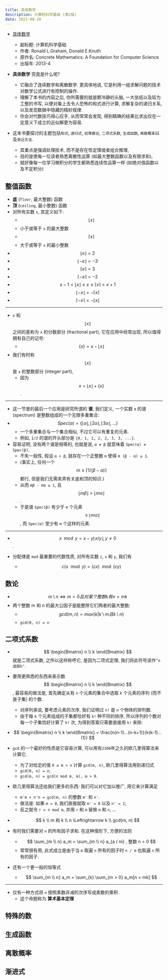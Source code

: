 ```yaml
---
title: 具体数学
description: 计算机科学基础 (第2版)
date: 2021-08-28
---
```


- [具体数学](https://book.douban.com/subject/21323941/)
  - 副标题: 计算机科学基础
  - 作者: Ronald L.Graham, Donald E.Knuth
  - 原作名: Concrete Mathematics: A Foundation for Computer Science
  - 出版年: 2013-4

- __具体数学__ 究竟是什么呢?
  - 它融合了连续数学和离散数学. 更具体地说,
    它是利用一组求解问题的技术对数学公式进行有控制的操作.
  - 理解了本书的内容之后, 你所需要的就是颗冷静的头脑,
    一大张纸以及较为工整的书写, 以便对看上去令人恐怖的和式进行计算,
    求解复杂的递归关系, 以及发现数据中隐藏的精妙规律.
  - 你会对代数技巧得心应手, 从而常常会发现,
    得到精确的结果比求出仅在一定意义下成立的近似解更为容易.
- 这本书要探讨的主题包括`和式`, `递归式`, `初等数论`, `二项式系数`,
  `生成函数`, `离散概率`以及`渐近方法`.
  - 其重点是强调处理技术, 而不是存在性定理或者组合推理,
  - 目的是使每一位读者熟悉离散性运算 (如最大整数函数以及有限求和),
  - 就好像每一位学习微积分的学生都熟悉连续性运算一样 (如绝对值函数以及不定积分)

## 整值函数

- __底__ (`floor`, 最大整数) 函数
- __顶__ (`ceiling`, 最小整数) 函数
- 对所有实数 `x`, 其定义如下:
  - $$ \lfloor x \rfloor $$
  - 小于或等于 `x` 的最大整数
  - $$ \lceil x \rceil $$
  - 大于或等于 `x` 的最小整数
- $$ \lfloor e \rfloor = 2 $$
- $$ \lfloor -e \rfloor = -3 $$
- $$ \lceil e \rceil = 3 $$
- $$ \lceil -e \rceil = -2 $$
- $$ x - 1 < \lfloor x \rfloor \le x \le \lceil x \rceil < x + 1 $$
- $$ \lfloor -x \rfloor = - \lceil x \rceil $$
- $$ \lceil -x \rceil = - \lfloor x \rfloor $$

---

- `x` 和
  $$ \lfloor x \rfloor $$
  之间的差称为 `x` 的分数部分 (fractional part),
  它在应用中经常出现, 所以值得拥有自己的记号:
  - $$ \{ x \} = x - \lfloor x \rfloor $$
- 我们有时称
  $$ \lfloor x \rfloor $$
  是 `x` 的整数部分 (integer part),
  - 因为
    $$ x = \lfloor x \rfloor + \{ x \} $$.

---

- 这一节里的最后一个应用是研究所谓的 __谱__, 我们定义,
  一个实数 `α` 的谱 (spectrum) 是整数组成的一个无限多重集合:
- $$ Spec(α) = \{ \lfloor α \rfloor, \lfloor 2α \rfloor, \lfloor 3α \rfloor, ... \} $$
  - 一个多重集合与一个集合相似, 不过它可以有重复的元素.
  - 例如, `1/2` 的谱的开头部分是 `{0, 1, 1, 2, 2, 3, 3, ...}`.
- 容易证明, 没有两个谱是相等的, 也就是说, `α ≠ β`
  就意味着 `Spec(α) ≠ Spec(β)`.
  - 不失一般性, 假设 `α < β`, 就存在一个正整数 `m`
    使得 `m (β - α) ≥ 1`.
  - (事实上, 任何一个
    $$ m \ge \lceil 1 / (β - α) \rceil $$
    都行, 但是我们无需卖弄有关底和顶的知识.)
  - 从而 `mβ - mα ≥ 1`, 且
    $$ \lfloor mβ \rfloor > \lfloor mα \rfloor $$.
  - 于是谱 `Spec(β)` 有少于 `m` 个元素
    $$ ≤ \lfloor mα \rfloor $$,
    而 `Spec(α)` 至少有 `m` 个这样的元素.

---

- $$ x \mod y = x - y \lfloor x / y \rfloor, y \ne 0 $$.

- 分配律是 `mod` 最重要的代数性质, 对所有实数 `c`, `x` 和 `y`, 我们有
  - $$ c(x \mod y) = (cx) \mod (cy) $$

## 数论

- $$ m \setminus n \Leftrightarrow m > 0 且对某个整数 k 有 n = mk $$
- 两个整数 m 和 n 的最大公因子是能整除它们两者的最大整数:
  - $$ gcd(m, n) = max \{ k | k \setminus m 且 k \setminus n \} $$
  - `gcd(0, n) = n`

## 二项式系数

- $$ \begin{Bmatrix} n \\ k \end{Bmatrix} $$
  就是二项式系数, 之所以这样称呼它, 是因为二项式定理,
  我们将此符号读作`"n选取k"`.
- 要用更熟悉的东西来表示数
  $$ \begin{Bmatrix} n \\ k \end{Bmatrix} $$,
  最容易的做法是, 首先确定从有 `n` 个元素的集合中选取 `k`
  个元素的序列 (而不是子集) 的个数.
  - 对序列来说, 要考虑元素的次序, 我们证明过 `n!` 是 `n` 个物体的排列数.
  - 由于每 `k` 个元素组成的子集都恰好有 `k!` 种不同的排序,
    所以序列的个数对每一个子集恰好计算了 `k!` 次,
    为得到答案只需要直接用 `k!` 来除:
- $$ \begin{Bmatrix} n \\ k \end{Bmatrix} = \frac{n(n-1)...(n-k+1)}{k(k-1)...(1)} $$

- `gcd` 的一个最好的性质是它容易计算, 可以用有`2300`年之久的欧几里得算法来计算它.
  - 为了对给定的值 `0 ≤ m < n` 计算 `gcd(m, n)`,
    欧几里得算法用到递归式
  - `gcd(0, n) = n`;
  - `gcd(m, n) = gcd(n mod m, m), m > 0`.
- 欧几里得算法还给我们更多的东西: 我们可以对它加以推广, 用它来计算满足
  - `m'm + n'n = gcd(m, n)`
    的整数 `m'` 和 `n'`.
  - 做法是: 如果 `m = 0`, 我们直接就取 `m' = 0` 以及 `n' = 1`;
  - 反之就令 `r = n mod m`, 并用 `r` 和 `m` 替换 `m` 和 `n`, ...

- $$ k \\ m 和 k \\ n \Leftrightarrow k \\ gcd(m, n) $$

- 有时我们需要对 `n` 的所有因子求和. 在这种情形下, 方便的法则
  - $$ \sum_{m \\ n} a_m = \sum_{m \\ n} a_{a / m} , 整数 n > 0 $$
  - 常常很有用, 此式成立是由于当 `m` 取遍 `n` 所有的因子时
    `n / m` 也取遍 `n` 所有的因子.
- 还有一个更一般的恒等式
  - $$ \sum_{m \\ n} a_m = \sum_{k} \sum_{m > 0} a_m[n = mk] $$

---

- 仅有一种方式将 `n` 按照素数非减的次序写成素数的乘积.
  - 这个命题称为 __算术基本定理__

## 特殊的数

## 生成函数

## 离散概率

## 渐进式

